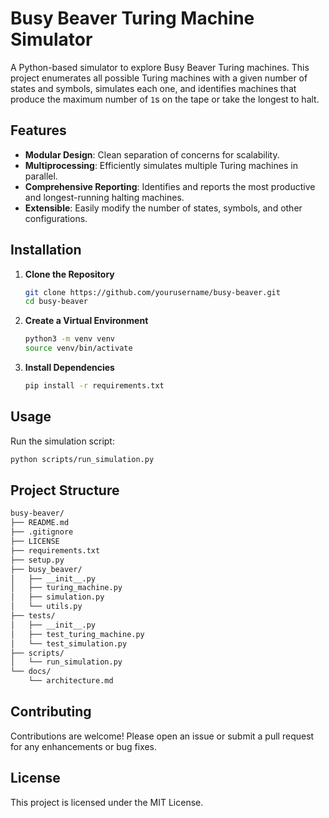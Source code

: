# Busy Beaver Turing Machine Simulator

A Python-based simulator to explore Busy Beaver Turing machines. This project enumerates all possible Turing machines with a given number of states and symbols, simulates each one, and identifies machines that produce the maximum number of `1`s on the tape or take the longest to halt.

## Features

- **Modular Design**: Clean separation of concerns for scalability.
- **Multiprocessing**: Efficiently simulates multiple Turing machines in parallel.
- **Comprehensive Reporting**: Identifies and reports the most productive and longest-running halting machines.
- **Extensible**: Easily modify the number of states, symbols, and other configurations.

## Installation

1. **Clone the Repository**

   ```bash
   git clone https://github.com/yourusername/busy-beaver.git
   cd busy-beaver

2. **Create a Virtual Environment**

   ```bash
   python3 -m venv venv
   source venv/bin/activate
   ```

3. **Install Dependencies**

   ```bash
   pip install -r requirements.txt
   ```

## Usage

Run the simulation script:

```bash
python scripts/run_simulation.py
```

## Project Structure

```markdown
busy-beaver/
├── README.md
├── .gitignore
├── LICENSE
├── requirements.txt
├── setup.py
├── busy_beaver/
│   ├── __init__.py
│   ├── turing_machine.py
│   ├── simulation.py
│   └── utils.py
├── tests/
│   ├── __init__.py
│   ├── test_turing_machine.py
│   └── test_simulation.py
├── scripts/
│   └── run_simulation.py
└── docs/
    └── architecture.md
```

## Contributing

Contributions are welcome! Please open an issue or submit a pull request for any enhancements or bug fixes.

## License

This project is licensed under the MIT License.

